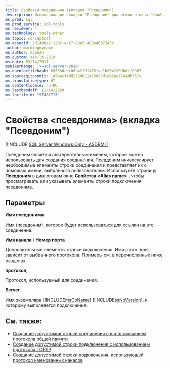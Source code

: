 ```yaml
---
title: Свойства псевдонима (вкладка "Псевдоним")
description: Использование вкладки "Псевдоним" диалогового окна "Свойства", чтобы настроить псевдоним, чтобы можно было использовать альтернативное имя при соединении с экземпляром SQL Server.
ms.prod: sql
ms.prod_service: sql-tools
ms.reviewer: ''
ms.technology: tools-other
ms.topic: conceptual
ms.assetid: 2d1498e2-129c-4ce7-88e5-408e4037243c
author: markingmyname
ms.author: maghan
ms.custom: seo-lt-2019
ms.date: 03/14/2017
monikerRange: '>=sql-server-2016'
ms.openlocfilehash: 65558dcdc06b42f3f475fae1b0041909bdff8967
ms.sourcegitcommit: 1a544cf4dd2720b124c3697d1e62ae7741db757c
ms.translationtype: HT
ms.contentlocale: ru-RU
ms.lasthandoff: 12/14/2020
ms.locfileid: "97481715"
---
```

# <a name="ltaliasgt-properties-alias-tab"></a>Свойства &lt;псевдонима&gt; (вкладка "Псевдоним")

[!INCLUDE [SQL Server Windows Only - ASDBMI ](../../includes/applies-to-version/sql-windows-only-asdbmi.md)]

Псевдоним является альтернативным именем, которое можно использовать для создания соединения. Псевдоним инкапсулирует необходимые элементы строки соединения и представляет их с помощью имени, выбранного пользователем. Используйте страницу **Псевдоним** в диалоговом окне **Свойства \<**Alias name**>** , чтобы просматривать или указывать элементы строки подключения псевдонима.

## <a name="options"></a>Параметры

**Имя псевдонима**

Имя (псевдоним), которое будет использоваться для ссылки на это соединение.  

**Имя канала** / **Номер порта**  

Дополнительные элементы строки подключения. Имя этого поля зависит от выбранного протокола. Примеры см. в перечисленных ниже разделах.  

**протокол**;

Протокол, используемый для соединения.

**Server**

Имя экземпляра [!INCLUDE[msCoName](../../includes/msconame-md.md)] [!INCLUDE[ssNoVersion](../../includes/ssnoversion-md.md)], к которому выполняется подключение.  

## <a name="see-also"></a>См. также:

- [Создание допустимой строки соединения с использованием протокола общей памяти](../../tools/configuration-manager/creating-a-valid-connection-string-using-shared-memory-protocol.md)
- [Создание допустимой строки подключения с использованием протокола TCP/IP](../../tools/configuration-manager/creating-a-valid-connection-string-using-tcp-ip.md)
- [Создание допустимой строки подключения, использующей протокол именованных каналов](/previous-versions/sql/sql-server-2016/ms189307(v=sql.130))